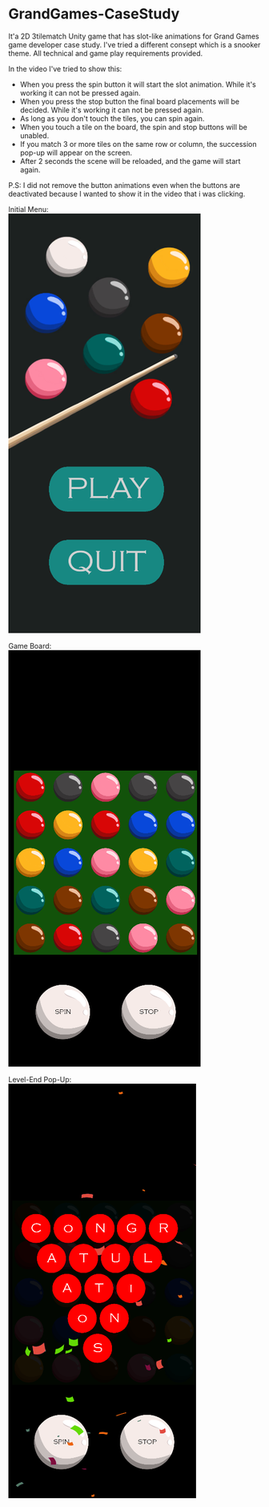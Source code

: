 # GrandGames-CaseStudy
It'a 2D 3tilematch Unity game that has slot-like animations for Grand Games game developer case study. 
I've tried a different consept which is a snooker theme. 
All technical and game play requirements provided.   

In the video I've tried to show this:  
- When you press the spin button it will start the slot animation. While it's working it can not be pressed again.  
- When you press the stop button the final board placements will be decided. While it's working it can not be pressed again.  
- As long as you don't touch the tiles, you can spin again.
- When you touch a tile on the board, the spin and stop buttons will be unabled.  
- If you match 3 or more tiles on the same row or column, the succession pop-up will appear on the screen.  
- After 2 seconds the scene will be reloaded, and the game will start again.  

P.S: I did not remove the button animations even when the buttons are deactivated because I wanted to show it in the video that i was clicking.  

Initial Menu:  
![Main Menu](Assets/GamePlayImages/MainMenu.png)  

Game Board:   
![Game Board](Assets/GamePlayImages/GameBoard.png)  

Level-End Pop-Up:  
![Level-End Pop-Up](Assets/GamePlayImages/CongratulationsPopUp.png)  
